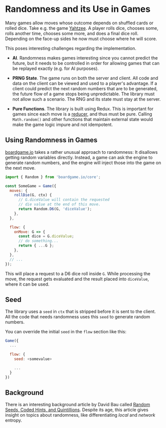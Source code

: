 # Randomness and its Use in Games

Many games allow moves whose outcome depends on shuffled cards or rolled dice.
Take e.g. the game [Yahtzee](https://en.wikipedia.org/wiki/Yahtzee).
A player rolls dice, chooses some, rolls another time, chooses some more, and does a final dice roll.
Depending on the face-up sides he now must choose where he will score.

This poses interesting challenges regarding the implementation.

* **AI**. Randomness makes games interesting since you cannot predict the future, but it
  needs to be controlled in order for allowing games that can be replayed exactly (e.g. for AI purposes).

* **PRNG State**. The game runs on both the server and client.
  All code and data on the client can be viewed and used to a player's advantage.
  If a client could predict the next random numbers that are to be generated, the future flow of a game stops being unpredictable.
  The library must not allow such a scenario. The RNG and its state must stay at the server.

* **Pure Functions**. The library is built using Redux. This is important for games since each move is a [reducer](https://redux.js.org/docs/basics/Reducers.html),
  and thus must be pure. Calling `Math.random()` and other functions that
  maintain external state would make the game logic impure and not idempotent.

## Using Randomness in Games

[boardgame.io]() takes a rather unusual approach to randomness: It disallows getting random variables directly.
Instead, a game can ask the engine to generate random numbers, and the engine will inject those into the game on the next move.

```js
import { Random } from 'boardgame.io/core';

const SomeGame = Game({
  moves: {
    rollDie(G, ctx) {
      // G.diceValue will contain the requested
      // die value at the end of this move.
      return Random.D6(G, 'diceValue');
    },
  },

  flow: {
    onMove: G => {
      const dice = G.diceValue;
      // do something...
      return { ...G };
    },
  },
  // ...
});
```

This will place a request to a D6 dice roll inside `G`.
While processing the move, the request gets evaluated and the result placed into `diceValue`, where it can be used.

## Seed

The library uses a `seed` in `ctx` that is stripped before it
is sent to the client. All the code that needs randomness uses this
`seed` to generate random numbers.

You can override the initial `seed` in the `flow` section like this:

```js
Game({
  ...

  flow: {
    seed: <somevalue>

    ...
  }
})
```

## Background

There is an interesting background article by David Bau called [Random Seeds, Coded Hints, and Quintillions](http://davidbau.com/archives/2010/01/30/random_seeds_coded_hints_and_quintillions.html).
Despite its age, this article gives insight on topics about randomness, like differentiating _local_ and _network_ entropy.
